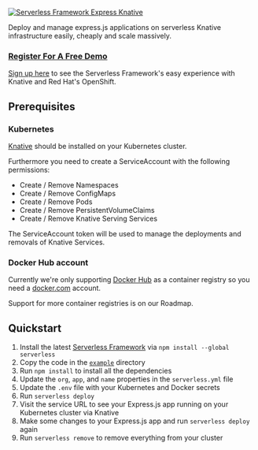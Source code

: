 [![Serverless Framework Express Knative](https://s3.amazonaws.com/assets.github.serverless/components/readme-serverless-framework-knative-express-2.png)](http://serverless.com)

Deploy and manage express.js applications on serverless Knative infrastructure easily, cheaply and scale massively.

### [Register For A Free Demo](https://serverless-knative.com)

[Sign up here](https://serverless-knative.com) to see the Serverless Framework's easy experience with Knative and Red Hat's OpenShift.

## Prerequisites

### Kubernetes

[Knative](https://knative.dev) should be installed on your Kubernetes cluster.

Furthermore you need to create a ServiceAccount with the following permissions:

- Create / Remove Namespaces
- Create / Remove ConfigMaps
- Create / Remove Pods
- Create / Remove PersistentVolumeClaims
- Create / Remove Knative Serving Services

The ServiceAccount token will be used to manage the deployments and removals of Knative Services.

### Docker Hub account

Currently we're only supporting [Docker Hub](https://hub.docker.com) as a container registry so you need a [docker.com](https://docker.com) account.

Support for more container registries is on our Roadmap.

## Quickstart

1. Install the latest [Serverless Framework](https://github.com/serverless/serverless) via `npm install --global serverless`
1. Copy the code in the [`example`](./example) directory
1. Run `npm install` to install all the dependencies
1. Update the `org`, `app`, and `name` properties in the `serverless.yml` file
1. Update the `.env` file with your Kubernetes and Docker secrets
1. Run `serverless deploy`
1. Visit the service URL to see your Express.js app running on your Kubernetes cluster via Knative
1. Make some changes to your Express.js app and run `serverless deploy` again
1. Run `serverless remove` to remove everything from your cluster
